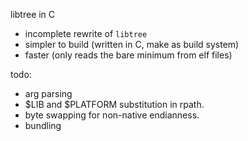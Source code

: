 libtree in C
- incomplete rewrite of `libtree`
- simpler to build (written in C, make as build system)
- faster (only reads the bare minimum from elf files)

todo:
- arg parsing
- $LIB and $PLATFORM substitution in rpath.
- byte swapping for non-native endianness.
- bundling

